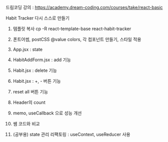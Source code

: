 드림코딩 강의 : https://academy.dream-coding.com/courses/take/react-basic

Habit Tracker 다시 스스로 만들기

1. 템플릿 복사
   cp -R react-template-base react-habit-tracker

2. 폰트어썸, postCSS @value colors,
   각 컴포넌트 만들기, 스타일 적용

3. App.jsx : state

4. HabitAddForm.jsx : add 기능

5. Habit.jsx : delete 기능

6. Habit.jsx : +, - 버튼 기능

7. reset all 버튼 기능

8. Header의 count

9. memo, useCallback 으로 성능 개선

10. 쌤 코드와 비교

11. (공부용) state 관리 리팩토링 : useContext, useReducer 사용

